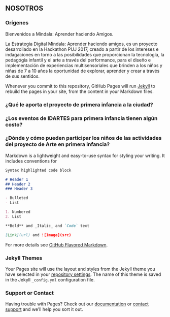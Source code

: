 ## NOSOTROS

### Orígenes   

Bienvenidos a Mindala: Aprender haciendo Amigos.

La Estrategia Digital Mindala: Aprender haciendo amigos, es un proyecto desarrollado en la Hackathon PUJ 2017, creado  a partir de los intereses e indagaciones en torno a las posibilidades que proporcionan la tecnología, la pedagógía infantil y el arte a través del performance, para el diseño e implementación de experiencias multisensoriales que brinden a los niños y niñas de 7 a 10 años la oportunidad de explorar, aprender y crear a través de sus sentidos.

Whenever you commit to this repository, GitHub Pages will run [Jekyll](https://jekyllrb.com/) to rebuild the pages in your site, from the content in your Markdown files.

### ¿Qué le aporta el proyecto de primera infancia a la ciudad?  

### ¿Los eventos de IDARTES para primera infancia tienen algún costo?  

### ¿Dónde y cómo pueden participar los niños de las actividades del proyecto de Arte en primera infancia?  


Markdown is a lightweight and easy-to-use syntax for styling your writing. It includes conventions for

```markdown
Syntax highlighted code block

# Header 1
## Header 2
### Header 3

- Bulleted
- List

1. Numbered
2. List

**Bold** and _Italic_ and `Code` text

[Link](url) and ![Image](src)
```

For more details see [GitHub Flavored Markdown](https://guides.github.com/features/mastering-markdown/).

### Jekyll Themes

Your Pages site will use the layout and styles from the Jekyll theme you have selected in your [repository settings](https://github.com/ingelectronicadj/MINDALA/settings). The name of this theme is saved in the Jekyll `_config.yml` configuration file.

### Support or Contact

Having trouble with Pages? Check out our [documentation](https://help.github.com/categories/github-pages-basics/) or [contact support](https://github.com/contact) and we’ll help you sort it out.
